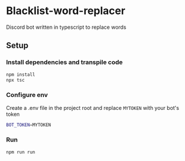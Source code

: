 # Blacklist-word-replacer

Discord bot written in typescript to replace words

## Setup

### Install dependencies and transpile code

```bash
npm install
npx tsc
```

### Configure env

Create a .env file in the project root and replace `MYTOKEN` with your bot's token

```sh
BOT_TOKEN=MYTOKEN
```

### Run

```bash
npm run run
```
